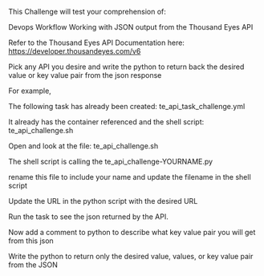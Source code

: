 This Challenge will test your comprehension of:

Devops Workflow
Working with JSON output from the Thousand Eyes API

Refer to the Thousand Eyes API Documentation here:
https://developer.thousandeyes.com/v6

Pick any API you desire and write the python to return back the desired value or key value pair from the json response

For example, 

The following task has already been created:
te_api_task_challenge.yml

It already has the container referenced and the shell script: te_api_challenge.sh

Open and look at the file: te_api_challenge.sh

The shell script is calling the te_api_challenge-YOURNAME.py

rename this file to include your name and update the filename in the shell script

Update the URL in the python script with the desired URL

Run the task to see the json returned by the API.

Now add a comment to python to describe what key value pair you will get from this json

Write the python to return only the desired value, values, or key value pair from the JSON

